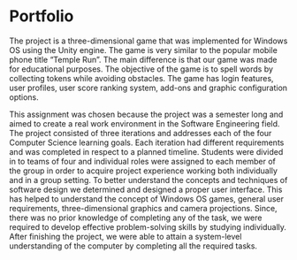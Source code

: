 
# Portfolio
The project is a three-dimensional game that was implemented for Windows OS using the Unity engine. The game is very similar to the popular mobile phone title “Temple Run”. The main difference is that our game was made for educational purposes. The objective of the game is to spell words by collecting tokens while avoiding obstacles. The game has login features, user profiles, user score ranking system, add-ons and graphic configuration options.

This assignment was chosen because the project was a semester long and aimed to create a real work environment in the Software Engineering field. The project consisted of three iterations and addresses each of the four Computer Science learning goals. Each iteration had different requirements and was completed in respect to a planned timeline. Students were divided in to teams of four and individual roles were assigned to each member of the group in order to acquire project experience working both individually and in a group setting. To better understand the concepts and techniques of software design we determined and designed a proper user interface. This has helped to understand the concept of Windows OS games, general user requirements, three-dimensional graphics and camera projections. Since, there was no prior knowledge of completing any of the task, we were required to develop effective problem-solving skills by studying individually. After finishing the project, we were able to attain a system-level understanding of the computer by completing all the required tasks.
